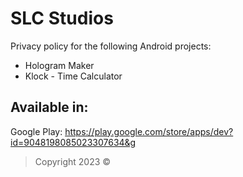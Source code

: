 # SLC Studios
Privacy policy for the following Android projects:
- Hologram Maker
- Klock - Time Calculator

## Available in:
Google Play: https://play.google.com/store/apps/dev?id=9048198085023307634&g

> Copyright 2023 ©
